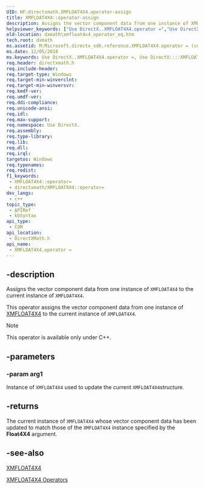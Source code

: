 ```yaml
---
UID: NF:directxmath.XMFLOAT4X4.operator-assign
title: XMFLOAT4X4::operator-assign
description: Assigns the vector component data from one instance of XMFLOAT4X4 to the current instance of XMFLOAT4X4.
helpviewer_keywords: ["Use DirectX..XMFLOAT4X4.operator =","Use DirectX::::XMFLOAT4X4::operator =","XMFLOAT4X4 structure [DirectX Math Support APIs]","operator = method","XMFLOAT4X4.operator =","XMFLOAT4X4.operator-assign","XMFLOAT4X4.operator=","XMFLOAT4X4::operator-assign","XMFLOAT4X4::operator=","dxmath.xmfloat4x4_operator_eq","operator = method [DirectX Math Support APIs]","operator = method [DirectX Math Support APIs]","XMFLOAT4X4 structure","operator="]
old-location: dxmath\xmfloat4x4_operator_eq.htm
tech.root: dxmath
ms.assetid: M:Microsoft.directx_sdk.reference.XMFLOAT4X4.operator = (const XMFLOAT4X4)
ms.date: 12/05/2018
ms.keywords: Use DirectX..XMFLOAT4X4.operator =, Use DirectX::::XMFLOAT4X4::operator =, XMFLOAT4X4 structure [DirectX Math Support APIs],operator = method, XMFLOAT4X4.operator =, XMFLOAT4X4.operator-assign, XMFLOAT4X4.operator=, XMFLOAT4X4::operator-assign, XMFLOAT4X4::operator=, dxmath.xmfloat4x4_operator_eq, operator = method [DirectX Math Support APIs], operator = method [DirectX Math Support APIs],XMFLOAT4X4 structure, operator=
req.header: directxmath.h
req.include-header: 
req.target-type: Windows
req.target-min-winverclnt: 
req.target-min-winversvr: 
req.kmdf-ver: 
req.umdf-ver: 
req.ddi-compliance: 
req.unicode-ansi: 
req.idl: 
req.max-support: 
req.namespace: Use DirectX.
req.assembly: 
req.type-library: 
req.lib: 
req.dll: 
req.irql: 
targetos: Windows
req.typenames: 
req.redist: 
f1_keywords:
 - XMFLOAT4X4::operator=
 - directxmath/XMFLOAT4X4::operator=
dev_langs:
 - c++
topic_type:
 - APIRef
 - kbSyntax
api_type:
 - COM
api_location:
 - DirectXMath.h
api_name:
 - XMFLOAT4X4.operator =
---
```


## -description

Assigns the vector component data from one instance of <code>XMFLOAT4X4</code> to the current instance of <code>XMFLOAT4X4</code>.

This operator assigns the vector component data from one instance of <a href="/windows/win32/api/directxmath/ns-directxmath-xmfloat4x4">XMFLOAT4X4</a> to the current instance of <code>XMFLOAT4X4</code>.

> [!NOTE]
> This operator is available only under C++.

## -parameters

### -param arg1

Instance of <code>XMFLOAT4X4</code> used to update the current <code>XMFLOAT4X4</code>structure.

## -returns

The current instance of <code>XMFLOAT4X4</code> whose vector component data has been updated to match those of the <code>XMFLOAT4X4</code> instance specified by the <b>Float4X4</b> argument.

## -see-also

<a href="/windows/win32/api/directxmath/ns-directxmath-xmfloat4x4">XMFLOAT4X4</a>

<a href="https://msdn.microsoft.com/e52712dc-2d94-4bc1-a0e8-2ea274bc3062">XMFLOAT4X4 Operators</a>
